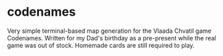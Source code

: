 # codenames
Very simple terminal-based map generation for the Vlaada Chvatil game Codenames. Written for my Dad's birthday as a pre-present while the real game was out of stock. Homemade cards are still required to play.
